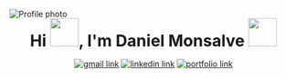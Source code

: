 ![Profile photo](https://res.cloudinary.com/dmm6onkzz/image/upload/v1679506560/background1_xwnpkh.png)

<h1 align="center" style="margin: -15px 0 15px;">Hi <img src="https://media.tenor.com/nebZyl8oN7IAAAAi/wave-hello.gif" style="width: 50px;">, I'm Daniel Monsalve <img src="https://media.tenor.com/9LLhY-WtfbcAAAAi/afas-software-afas.gif" style="width: 50px;"> <!--👨‍💻--> </h3>

<div align="center">
  <a href="mailto:monsalvedanielv@gmail.com"><img src="https://img.shields.io/badge/Gmail-D14836?style=for-the-badge&logo=gmail&logoColor=black&color=white" alt="gmail link"></a>
  <a href="https://www.linkedin.com/in/daniel-monsalve-villegas/" rel="noopener noreferrer" target="_blank"><img src="https://img.shields.io/badge/LinkedIn-0077B5?style=for-the-badge&logo=linkedin&logoColor=black&color=white" alt="linkedin link"></a>
  <a href="https://daniel-monsalve-villegas.github.io/" rel="noopener noreferrer" target="_blank"><img src="https://img.shields.io/badge/website-000000?style=for-the-badge&logo=About.me&logoColor=black&color=white" alt="portfolio link"></a>
</div>
